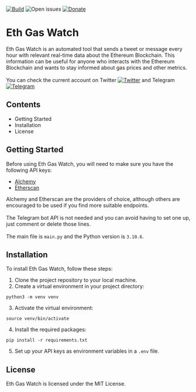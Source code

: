 [![Build](https://github.com/Gridddd/eth-gas-watch/actions/workflows/python-app.yml/badge.svg?branch=main)](https://github.com/Gridddd/eth-gas-watch/actions/workflows/python-app.yml) ![Open issues](https://img.shields.io/github/issues-raw/Gridddd/eth-gas-watch?color=red&label=Open%20Issues) [![Donate](https://img.shields.io/static/v1?label=Donate&message=Ethereum&color=3C3C3D&logo=ethereum)](https://etherscan.io/address/0x5F4a5E69248f6580c438B31AEdC648e518bD9828)




# Eth Gas Watch

Eth Gas Watch is an automated tool that sends a tweet or message every hour with relevant real-time data about the Ethereum Blockchain. This information can be useful for anyone who interacts with the Ethereum Blockchain and wants to stay informed about gas prices and other metrics.\
\
You can check the current account on Twitter [![Twitter](https://img.shields.io/twitter/follow/ethgaswatch?style=social)](https://twitter.com/ethgaswatch) and Telegram [![Telegram](https://img.shields.io/badge/Join-Telegram-blue.svg?logo=telegram)](https://t.me/ethgaswatch)



## Contents
- Getting Started
- Installation
- License

## Getting Started
Before using Eth Gas Watch, you will need to make sure you have the following API keys:

- [Alchemy](https://docs.alchemy.com/reference/api-overview)
- [Etherscan](https://docs.etherscan.io/)


Alchemy and Etherscan are the providers of choice, although others are encouraged to be used if you find more suitable endpoints.\
\
The Telegram bot API is not needed and you can avoid having to set one up, just comment or delete those lines.\
\
The main file is `main.py` and the Python version is `3.10.6`.

## Installation

To install Eth Gas Watch, follow these steps:

1. Clone the project repository to your local machine.
2. Create a virtual environment in your project directory:

```
python3 -m venv venv
```
3. Activate the virtual environment:
```
source venv/bin/activate
```
4. Install the required packages:
```
pip install -r requirements.txt
```
5. Set up your API keys as environment variables in a `.env` file.

## License
Eth Gas Watch is licensed under the MIT License.





